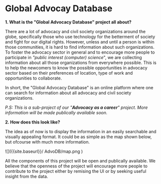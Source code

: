 Global Advocay Database
===

**1. What is the "Global Advocacy Database" project all about?**

There are a lot of advocacy and civil society organizations around the globe, specifically those who use technology for the betterment of society and fight for our digital rights. However, unless and until a person is within those communities, it is hard to find information about such organizations. To foster the advocacy sector in general and to encourage more people to participate in _"public interest (computer) science_", we are collecting information about all those organizations from everywhere possible. This is to help the newcomers to know the possible opportunities in advocacy sector based on their preferences of location, type of work and opportunities to collaborate. 

In short, the "Global Advocacy Database" is an online platform where one can search for information about all advocacy and civil society organizations.

_P.S: This is a sub-project of our "**Advocacy as a career**" project. More information will be made publically available soon._

**2. How does this look like?**

The idea as of now is to display the information in an easily searchable and visually appealing format. It could be as simple as the map shown below, but ofcourse with much more information. 

![]({{site.baseurl}}/ AdvoDB/map.png )

All the components of this project will be open and publically available. We believe that the openness of the project will encourage more people to contribute to the project either by remising the UI or by seeking useful insight from the data.